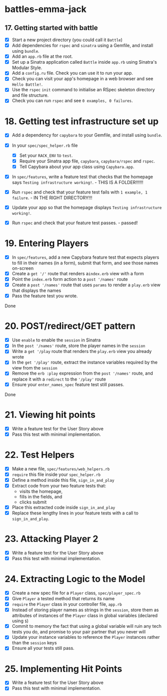 # battles-emma-jack

## 17. Getting started with battle

- [x] Start a new project directory (you could call it `Battle`)
- [x] Add dependencies for `rspec` and `sinatra` using a Gemfile, and install using `bundle`.
- [x] Add an `app.rb` file at the root.
- [x] Set up a Sinatra application called `Battle` inside `app.rb` using Sinatra's Modular Style.
- [x] Add a `config.ru` file.  Check you can use it to run your app.
- [x] Check you can visit your app's homepage in a web browser and see `Hello Battle!`.
- [x] Use the `rspec` `init` command to initialise an RSpec skeleton directory and file structure.
- [x] Check you can run `rspec` and see `0 examples, 0 failures`.

# 18. Getting test infrastructure set up

- [x] Add a dependency for `capybara` to your Gemfile, and install using `bundle`.
- [x] In your `spec/spec_helper.rb` file
  - [x] Set your `RACK_ENV` to `test`.
  - [x] Require your Sinatra app file, `capybara`, `capybara/rspec` and `rspec`.
  - [x] Tell Capybara about your app class using `Capybara.app`.
- [x] In `spec/features`, write a feature test that checks that the homepage says `Testing infrastructure working!`.
      - THIS IS A FOLDER!!!!!!
- [x] Run `rspec` and check that your feature test fails with `1 example, 1 failure`.
      - IN THE RIGHT DIRECTORY!!!
- [x] Update your app so that the homepage displays `Testing infrastructure working!`.
- [x] Run `rspec` and check that your feature test passes.
      - passed!


# 19. Entering Players

- [x] In `spec/features`, add a new Capybara feature test that expects players to fill in their names (in a form), submit that form, and see those names on-screen
- [x] Create a `get '/'` route that renders a`index.erb` view with a form
- [x] Point the `index.erb` form action to a `post '/names'` route
- [x] Create a `post '/names'` route that uses `params` to render a `play.erb` view that displays the names
- [x] Pass the feature test you wrote.

Done

# 20. POST/redirect/GET pattern

- [x] Use `enable` to enable the `session` in Sinatra
- [x] In the `post '/names'` route, store the player names in the `session`
- [x] Write a `get '/play` route that renders the `play.erb` view you already wrote
- [x] In the `get '/play'` route, extract the instance variables required by the view from the `session`
- [x] Remove the `erb :play` expression from the `post '/names'` route, and replace it with a `redirect` to the `'/play'` route
- [x] Ensure your `enter_names_spec` feature test still passes.

Done

# 21. Viewing hit points

- [x] Write a feature test for the User Story above
- [x] Pass this test with minimal implementation.

# 22. Test Helpers

- [x] Make a new file, `spec/features/web_helpers.rb`
- [x] `require` this file inside your `spec_helper.rb`
- [x] Define a method inside this file, `sign_in_and_play`
- [x] Extract code from your two feature tests that:
  - visits the homepage,
  - fills in the fields, and
  - clicks submit
- [x] Place this extracted code inside `sign_in_and_play`
- [x] Replace these lengthy lines in your feature tests with a call to `sign_in_and_play`.

# 23. Attacking Player 2

- [x] Write a feature test for the User Story above
- [x] Pass this test with minimal implementation.

# 24. Extracting Logic to the Model

- [x] Create a new spec file for a `Player` class, `spec/player_spec.rb`
- [x] Give `Player` a tested method that returns its name
- [x] `require` the `Player` class in your controller file, `app.rb`
- [x] Instead of storing player names as strings in the `session`, store them as attributes of instances of the `Player` class in global variables (declared using `$`)
- [x] Commit to memory the fact that using a global variable will ruin any tech tests you do, and promise to your pair partner that you never will
- [x] Update your instance variables to reference the `Player` instances rather than the `session` keys
- [x] Ensure all your tests still pass.

# 25. Implementing Hit Points

- [x] Write a feature test for the User Story above
- [x] Pass this test with minimal implementation.
